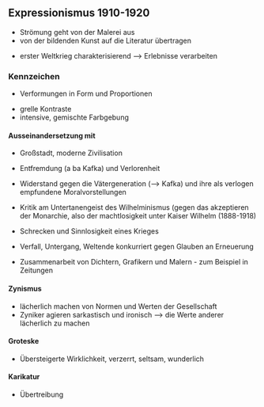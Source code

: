 ## Expressionismus 1910-1920

* Strömung geht von der Malerei aus
* von der bildenden Kunst auf die Literatur übertragen
- erster Weltkrieg charakterisierend --> Erlebnisse verarbeiten

### Kennzeichen
* Verformungen in Form und Proportionen
- grelle Kontraste
- intensive, gemischte Farbgebung

#### Ausseinandersetzung mit
- Großstadt, moderne Zivilisation
- Entfremdung (a ba Kafka) und Verlorenheit
- Widerstand gegen die Vätergeneration (--> Kafka) und ihre als verlogen empfundene Moralvorstellungen
- Kritik am Untertanengeist des Wilhelminismus (gegen das akzeptieren der Monarchie, also der machtlosigkeit unter Kaiser Wilhelm (1888-1918)
- Schrecken und Sinnlosigkeit eines Krieges

- Verfall, Untergang, Weltende konkurriert gegen Glauben an Erneuerung
- Zusammenarbeit von Dichtern, Grafikern und Malern - zum Beispiel in Zeitungen

#### Zynismus
- lächerlich machen von Normen und Werten der Gesellschaft
- Zyniker agieren sarkastisch und ironisch --> die Werte anderer lächerlich zu machen

#### Groteske
- Übersteigerte Wirklichkeit, verzerrt, seltsam, wunderlich

#### Karikatur
* Übertreibung